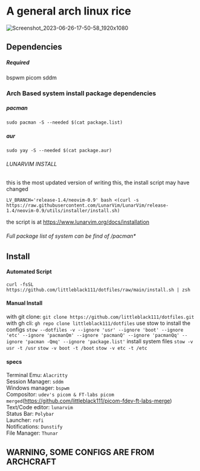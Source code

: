 # A general arch linux rice

![Screenshot_2023-06-26-17-50-58_1920x1080](https://github.com/littleblack111/dotfiles/assets/97672521/72b8bbf4-6658-407f-8225-d47d3e290d2a)

## Dependencies
##### Required
bspwm
picom
sddm

### Arch Based system install package dependencies
##### pacman
```
sudo pacman -S --needed $(cat package.list)
```
##### aur
```
sudo yay -S --needed $(cat package.aur)
```
###### LUNARVIM INSTALL
this is the most updated version of writing this, the install script may have changed
```
LV_BRANCH='release-1.4/neovim-0.9' bash <(curl -s https://raw.githubusercontent.com/LunarVim/LunarVim/release-1.4/neovim-0.9/utils/installer/install.sh)
```
the script is at https://www.lunarvim.org/docs/installation

###### Full package list of system can be find of /pacman*

## Install
#### Automated Script
`curl -fsSL https://github.com/littleblack111/dotfiles/raw/main/install.sh | zsh`

#### Manual Install
with git clone:
`git clone https://github.com/littleblack111/dotfiles.git`
with gh cli:
`gh repo clone littleblack111/dotfiles`
use stow to install the configs
`stow --dotfiles -v --ignore 'usr' --ignore 'boot' --ignore 'etc' --ignore 'pacmanQm' --ignore 'pacmanQ' --ignore 'pacmanQq' --ignore 'pacman -Qmq' --ignore 'package.list'`
install system files
`stow -v usr -t /usr`
`stow -v boot -t /boot`
`stow -v etc -t /etc`

#### specs
Terminal Emu: `Alacritty`\
Session Manager: `sddm`\
Windows manager: `bspwm`\
Compositor: `udev's picom & FT-labs picom merged`(https://github.com/littleblack111/picom-fdev-ft-labs-merge) \
Text/Code editor: `lunarvim`\
Status Bar: `Polybar`\
Launcher: `rofi`\
Notifications: `Dunstify`\
File Manager: `Thunar` 

## WARNING, SOME CONFIGS ARE FROM ARCHCRAFT
